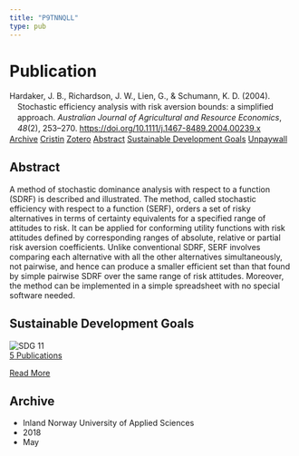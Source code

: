 ```yaml
---
title: "P9TNNQLL"
type: pub
---
```

<h1>Publication</h1>
<article id="csl-bib-container-P9TNNQLL" class="csl-bib-container">
  <div class="csl-bib-body" style="line-height: 1.35; padding-left: 1em; text-indent:-1em;">
  <div class="csl-entry">Hardaker, J. B., Richardson, J. W., Lien, G., &amp; Schumann, K. D. (2004). Stochastic efficiency analysis with risk aversion bounds: a simplified approach. <i>Australian Journal of Agricultural and Resource Economics</i>, <i>48</i>(2), 253&#x2013;270. <a href="https://doi.org/10.1111/j.1467-8489.2004.00239.x">https://doi.org/10.1111/j.1467-8489.2004.00239.x</a></div>
</div>
  <div class="csl-bib-buttons">
    <a href="#taxonomy-article-P9TNNQLL" class="csl-bib-button">Archive</a>
    <a href="https://app.cristin.no/results/show.jsf?id=1585936" alt="Cristin URL" class="csl-bib-button">Cristin</a>
    <a href="http://zotero.org/groups/5402882/items/P9TNNQLL" alt="Zotero URL" class="csl-bib-button">Zotero</a>
    <a href="#abstract-article-P9TNNQLL" class="csl-bib-button">Abstract</a>
    <a href="#sdg-article-P9TNNQLL" class="csl-bib-button">Sustainable Development Goals</a>
    <a href="https://onlinelibrary.wiley.com/doi/pdfdirect/10.1111/j.1467-8489.2004.00239.x" class="csl-bib-button">Unpaywall</a>
  </div>
  <div id="csl-bib-meta-container-P9TNNQLL"></div>
</article>
<div id="csl-bib-meta-P9TNNQLL" class="csl-bib-meta">
  <article id="abstract-article-P9TNNQLL" class="abstract-article">
    <h1>Abstract</h1>
    A method of stochastic dominance analysis with respect to a function (SDRF) is described and illustrated. The method, called stochastic efficiency with respect to a function (SERF), orders a set of risky alternatives in terms of certainty equivalents for a specified range of attitudes to risk. It can be applied for conforming utility functions with risk attitudes defined by corresponding ranges of absolute, relative or partial risk aversion coefficients. Unlike conventional SDRF, SERF involves comparing each alternative with all the other alternatives simultaneously, not pairwise, and hence can produce a smaller efficient set than that found by simple pairwise SDRF over the same range of risk attitudes. Moreover, the method can be implemented in a simple spreadsheet with no special software needed.
  </article>
  <article id="sdg-article-P9TNNQLL" class="sdg-article">
    <h1>Sustainable Development Goals</h1>
    <div class="sdg-container"><div id="sdg11" class="sdg"> <img src="{{< params subfolder >}}images/sdg/sdg11_en.png" class="image" alt="SDG 11"> <div class="sdg-overlay"> <a href="{{< params subfolder >}}en/archive/?sdg=11#archive" class="sdg-publication-count"><span>5</span> Publications</a> <p><a href="https://sdgs.un.org/goals/goal11" class="sdg-read-more">Read More</a></p> </div> </div></div>
  </article>
  <article id="taxonomy-article-P9TNNQLL" class="taxonomy-article">
    <h1>Archive</h1>
    <ul>
      <li>Inland Norway University of Applied Sciences</li>
      <li>2018</li>
      <li>May</li>
    </ul>
  </article>
</div>
